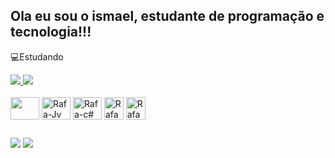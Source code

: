 ## Ola eu sou o ismael, estudante de programação e tecnologia!!!
💻Estudando

<div>
  <a href="https://github.com/ismaelfaria">
    <img src="https://github-readme-stats.vercel.app/api/top-langs/?username=ismaelfaria&layout=donut&theme=dark"/>
  </a>

  <a href="https://github.com/ismaelfaria">
    <img src="https://github-readme-stats.vercel.app/api?username=ismaelfaria&show_icons=true&theme=dark"/>
  </a>
</div>

<div style="display: inline_block"><br>
  <img align="center" height="36" width="46" src="https://cdn.jsdelivr.net/gh/devicons/devicon/icons/csharp/csharp-original.svg" />
  <img align="center" alt="Rafa-Jv" height="36" width="46" src="https://www.svgrepo.com/show/372881/java.svg" />
  <img align="center" alt="Rafa-c#" height="36" width="46" src="https://www.svgrepo.com/show/369216/c-sharp.svg" />
  <img align="center" alt="Rafa-css" height="36" width="31" src="https://www.svgrepo.com/show/391463/html5.svg" />
  <img align="center" alt="Rafa-Html" height="36" width="31" src="https://www.svgrepo.com/show/391415/css3.svg" />
</div>
  
##

<div> 
  <a href="https://www.instagram.com/ismaellima_br/" target="_blank"><img src="https://img.shields.io/badge/-Instagram-%23E4405F?style=for-the-badge&logo=instagram&logoColor=white" target="_blank"></a>
  <a href="https://discord.gg/3urv5adu" target="_blank"><img src="https://img.shields.io/badge/Discord-7289DA?style=for-the-badge&logo=discord&logoColor=white" target="_blank"></a>  
</div>
